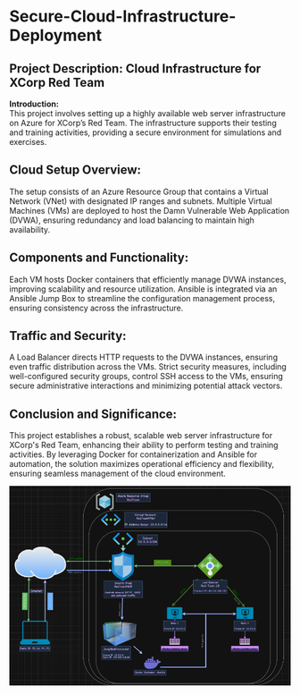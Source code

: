 # Secure-Cloud-Infrastructure-Deployment 

## Project Description: Cloud Infrastructure for XCorp Red Team

**Introduction:**  
This project involves setting up a highly available web server infrastructure on Azure for XCorp’s Red Team. The infrastructure supports their testing and training activities, providing a secure environment for simulations and exercises.

## Cloud Setup Overview:  
The setup consists of an Azure Resource Group that contains a Virtual Network (VNet) with designated IP ranges and subnets. Multiple Virtual Machines (VMs) are deployed to host the Damn Vulnerable Web Application (DVWA), ensuring redundancy and load balancing to maintain high availability.

## Components and Functionality:  
Each VM hosts Docker containers that efficiently manage DVWA instances, improving scalability and resource utilization. Ansible is integrated via an Ansible Jump Box to streamline the configuration management process, ensuring consistency across the infrastructure.

## Traffic and Security:  
A Load Balancer directs HTTP requests to the DVWA instances, ensuring even traffic distribution across the VMs. Strict security measures, including well-configured security groups, control SSH access to the VMs, ensuring secure administrative interactions and minimizing potential attack vectors.

## Conclusion and Significance:  
This project establishes a robust, scalable web server infrastructure for XCorp's Red Team, enhancing their ability to perform testing and training activities. By leveraging Docker for containerization and Ansible for automation, the solution maximizes operational efficiency and flexibility, ensuring seamless management of the cloud environment.

![Alt text](https://github.com/mimka-ya/Secure-Cloud-Infrastructure-Deployment/blob/main/MYaroshenko_CloudSecurity.png)
